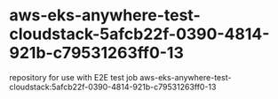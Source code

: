 # aws-eks-anywhere-test-cloudstack-5afcb22f-0390-4814-921b-c79531263ff0-13
repository for use with E2E test job aws-eks-anywhere-test-cloudstack:5afcb22f-0390-4814-921b-c79531263ff0-13
